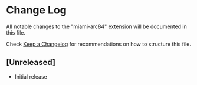# Change Log
All notable changes to the "miami-arc84" extension will be documented in this file.

Check [Keep a Changelog](http://keepachangelog.com/) for recommendations on how to structure this file.

## [Unreleased]
- Initial release
